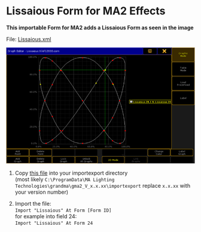 # Lissaious Form for MA2 Effects

**This importable Form for MA2 adds a Lissaious Form as seen in the image**

File: <a href="/assets/project/13a2/Lissaious.xml" download>Lissaious.xml</a>

![image](/assets/project/13a2/Lissaious_Graph_Editor_small.png)

1. Copy <a href="/assets/project/13a2/Lissaious.xml" download>this file</a> into your importexport directory  
    (most likely `C:\ProgramData\MA Lighting Technologies\grandma\gma2_V_x.x.xx\importexport` replace `x.x.xx` with your version number)
    
2. Import the file:  
    ```Import "Lissaious" At Form [Form ID]```  
    for example into field 24:  
    ```Import "Lissaious" At Form 24```  